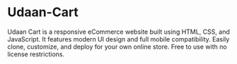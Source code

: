 # Udaan-Cart
Udaan Cart is a responsive eCommerce website built using HTML, CSS, and JavaScript. It features modern UI design and full mobile compatibility. Easily clone, customize, and deploy for your own online store. Free to use with no license restrictions.
